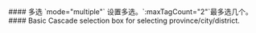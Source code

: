 <cn>
#### 多选
`mode="multiple"` 设置多选。`:maxTagCount="2"`最多选几个。
</cn>

<us>
#### Basic
Cascade selection box for selecting province/city/district.
</us>
